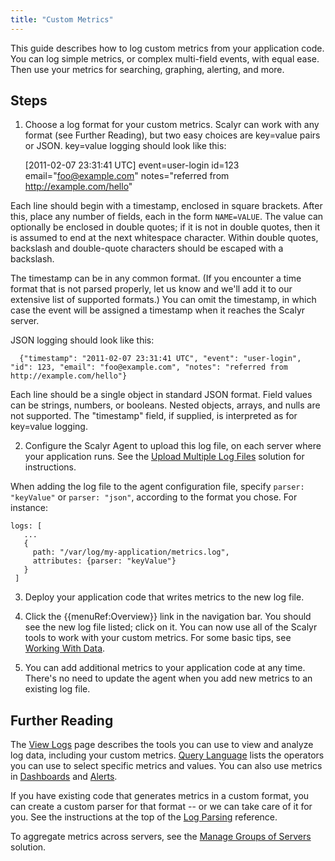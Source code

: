 ```yaml
---
title: "Custom Metrics"
---
```


This guide describes how to log custom metrics from your application code. You can log simple metrics, or complex multi-field
events, with equal ease. Then use your metrics for searching, graphing, alerting, and more.


## Steps

1. Choose a log format for your custom metrics. Scalyr can work with any format (see Further Reading), but two easy
choices are key=value pairs or JSON. key=value logging should look like this:

      [2011-02-07 23:31:41 UTC] event=user-login id=123 email="foo@example.com" notes="referred from http://example.com/hello"

Each line should begin with a timestamp, enclosed in square brackets. After this, place any number of fields, each in the
form ``NAME=VALUE``. The value can optionally be enclosed in double quotes; if it is not in double quotes, then it is
assumed to end at the next whitespace character. Within double quotes, backslash and double-quote characters should be
escaped with a backslash.

The timestamp can be in any common format. (If you encounter a time format that is not parsed properly, let us know and
we'll add it to our extensive list of supported formats.) You can omit the timestamp, in which case the event will be
assigned a timestamp when it reaches the Scalyr server.

JSON logging should look like this:

      {"timestamp": "2011-02-07 23:31:41 UTC", "event": "user-login", "id": 123, "email": "foo@example.com", "notes": "referred from http://example.com/hello"}

Each line should be a single object in standard JSON format. Field values can be strings, numbers, or booleans. Nested objects,
arrays, and nulls are not supported. The "timestamp" field, if supplied, is interpreted as for key=value logging.

2. Configure the Scalyr Agent to upload this log file, on each server where your application runs. See the
[Upload Multiple Log Files](/solutions/upload-multiple-logs) solution for instructions.

When adding the log file to the agent configuration file, specify ``parser: "keyValue"`` or ``parser: "json"``, according
to the format you chose. For instance:

    logs: [
       ...
       {
         path: "/var/log/my-application/metrics.log",
         attributes: {parser: "keyValue"}
       }
     ]

3. Deploy your application code that writes metrics to the new log file.

4. Click the {{menuRef:Overview}} link in the navigation bar. You should see the new log file listed; click on it. You can now use
all of the Scalyr tools to work with your custom metrics. For some basic tips, see [Working With Data](/help/getting-started#viewing).

5. You can add additional metrics to your application code at any time. There's no need to update the agent when you add new
metrics to an existing log file.


## Further Reading

The [View Logs](/help/view) page describes the tools you can use to view and analyze 
log data, including your custom metrics.  [Query Language](/help/query-language) 
lists the operators you can use to select specific metrics and values.  You can also use metrics in 
[Dashboards](/help/dashboards) and [Alerts](/help/alerts).

If you have existing code that generates metrics in a custom format, you can create a custom parser for that format -- or
we can take care of it for you. See the instructions at the top of the [Log Parsing](/help/parsing-logs) 
reference.

To aggregate metrics across servers, see the [Manage Groups of Servers](/solutions/manage-server-groups) 
solution.